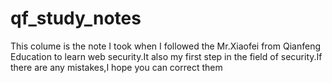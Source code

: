 # qf_study_notes
This colume is the note I took when I followed the Mr.Xiaofei from Qianfeng Education to learn web security.It also my first step in the field of security.If there are any mistakes,I hope you can correct them 
